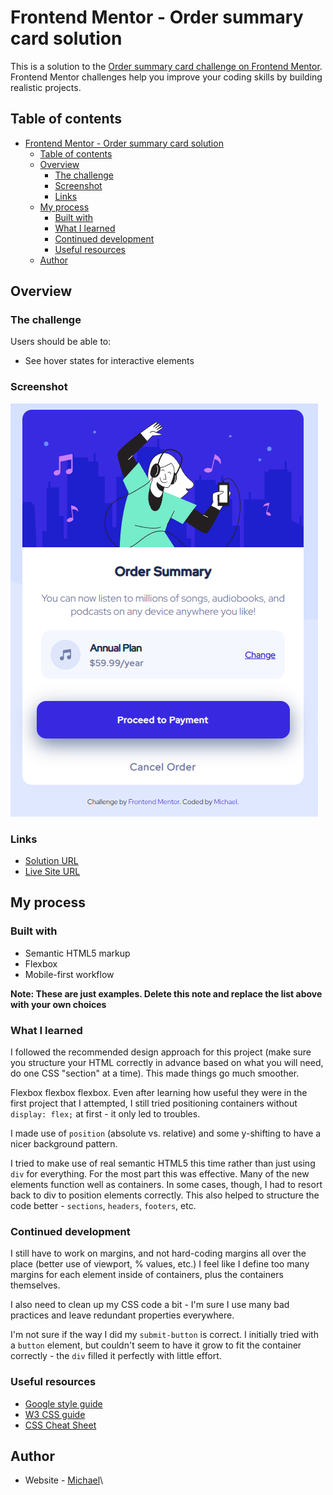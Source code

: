 # Frontend Mentor - Order summary card solution

This is a solution to the [Order summary card challenge on Frontend Mentor](https://www.frontendmentor.io/challenges/order-summary-component-QlPmajDUj). Frontend Mentor challenges help you improve your coding skills by building realistic projects. 

## Table of contents

- [Frontend Mentor - Order summary card solution](#frontend-mentor---order-summary-card-solution)
  - [Table of contents](#table-of-contents)
  - [Overview](#overview)
    - [The challenge](#the-challenge)
    - [Screenshot](#screenshot)
    - [Links](#links)
  - [My process](#my-process)
    - [Built with](#built-with)
    - [What I learned](#what-i-learned)
    - [Continued development](#continued-development)
    - [Useful resources](#useful-resources)
  - [Author](#author)



## Overview

### The challenge

Users should be able to:

- See hover states for interactive elements

### Screenshot

![Solution Preview for the NFT preview card component coding challenge](https://github.com/maccartm/maccartm.github.io/blob/main/order-summary-component/order-summary-thumbnail.png)

### Links

- [Solution URL](https://github.com/maccartm/maccartm.github.io/tree/main/order-summary-component)
- [Live Site URL](https://maccartm.github.io/order-summary-component/summary.html)

## My process

### Built with

- Semantic HTML5 markup
- Flexbox
- Mobile-first workflow

**Note: These are just examples. Delete this note and replace the list above with your own choices**

### What I learned

I followed the recommended design approach for this project (make sure you structure your HTML correctly in advance based on what you will need, do one CSS "section" at a time). This made things go much smoother.

Flexbox flexbox flexbox. Even after learning how useful they were in the first project that I attempted, I still tried positioning containers without `display: flex;` at first - it only led to troubles.

I made use of `position` (absolute vs. relative) and some y-shifting to have a nicer background pattern.

I tried to make use of real semantic HTML5 this time rather than just using `div` for everything. For the most part this was effective. Many of the new elements function well as containers. In some cases, though, I had to resort back to div to position elements correctly. This also helped to structure the code better - `sections`, `headers`, `footers`, etc.

### Continued development

I still have to work on margins, and not hard-coding margins all over the place (better use of viewport, % values, etc.) I feel like I define too many margins for each element inside of containers, plus the containers themselves. 

I also need to clean up my CSS code a bit - I'm sure I use many bad practices and leave redundant properties everywhere. 

I'm not sure if the way I did my `submit-button` is correct. I initially tried with a `button` element, but couldn't seem to have it grow to fit the container correctly - the `div` filled it perfectly with little effort.

### Useful resources

* [Google style guide](https://google.github.io/styleguide/htmlcssguide.html)
* [W3 CSS guide](https://www.w3schools.com/css/default.asp)
* [CSS Cheat Sheet](https://htmlcheatsheet.com/css/)
  
## Author

- Website - [Michael](https://www.your-site.com)\

